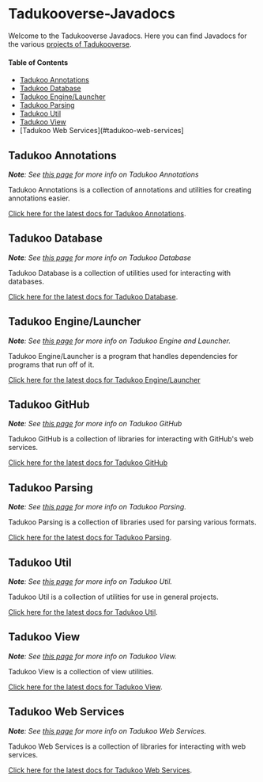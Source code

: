 # Tadukooverse-Javadocs
Welcome to the Tadukooverse Javadocs. Here you can find Javadocs for the various [projects of Tadukooverse](https://tadukooverse.github.io/projects.html).

#### Table of Contents
* [Tadukoo Annotations](#tadukoo-annotations)
* [Tadukoo Database](#tadukoo-database)
* [Tadukoo Engine/Launcher](#tadukoo-enginelauncher)
* [Tadukoo Parsing](#tadukoo-parsing)
* [Tadukoo Util](#tadukoo-util)
* [Tadukoo View](#tadukoo-view)
* [Tadukoo Web Services](#tadukoo-web-services]

## Tadukoo Annotations
***Note**: See [this page](https://tadukooverse.github.io/projects/TadukooAnnotations.html) for more info on Tadukoo Annotations*

Tadukoo Annotations is a collection of annotations and utilities for creating annotations easier.

[Click here for the latest docs for Tadukoo Annotations](/TadukooAnnotations/current/index.html).

## Tadukoo Database
***Note**: See [this page](https://tadukooverse.github.io/projects/TadukooDatabase.html) for more info on Tadukoo Database*

Tadukoo Database is a collection of utilities used for interacting with databases.

[Click here for the latest docs for Tadukoo Database](/TadukooDatabase/current/index.html).

## Tadukoo Engine/Launcher
***Note**: See [this page](https://tadukooverse.github.io/projects/TadukooEngine.html) for more info on Tadukoo Engine and Launcher.*

Tadukoo Engine/Launcher is a program that handles dependencies for programs that run off of it.

[Click here for the latest docs for Tadukoo Engine/Launcher](/TadukooEngine/current/index.html)

## Tadukoo GitHub
***Note**: See [this page](https://tadukooverse.github.io/projects/TadukooGitHub.html) for more info on Tadukoo GitHub*

Tadukoo GitHub is a collection of libraries for interacting with GitHub's web services.

[Click here for the latest docs for Tadukoo GitHub](/TadukooGitHub/current/index.html)

## Tadukoo Parsing
***Note**: See [this page](https://tadukooverse.github.io/projects/TadukooParsing.html) for more info on Tadukoo Parsing.*

Tadukoo Parsing is a collection of libraries used for parsing various formats.

[Click here for the latest docs for Tadukoo Parsing](/TadukooParsing/current/index.html).

## Tadukoo Util
***Note**: See [this page](https://tadukooverse.github.io/projects/TadukooUtil.html) for more info on Tadukoo Util.*

Tadukoo Util is a collection of utilities for use in general projects.

[Click here for the latest docs for Tadukoo Util](/TadukooUtil/current/index.html).

## Tadukoo View
***Note**: See [this page](https://tadukooverse.github.io/projects/TadukooView.html) for more info on Tadukoo View.*

Tadukoo View is a collection of view utilities.

[Click here for the latest docs for Tadukoo View](/TadukooView/current/index.html).

## Tadukoo Web Services
***Note**: See [this page](https://tadukooverse.github.io/projects/TadukooWebServices.html) for more info on Tadukoo Web Services.*

Tadukoo Web Services is a collection of libraries for interacting with web services.

[Click here for the latest docs for Tadukoo Web Services](/TadukooWebServices/current/index.html).
